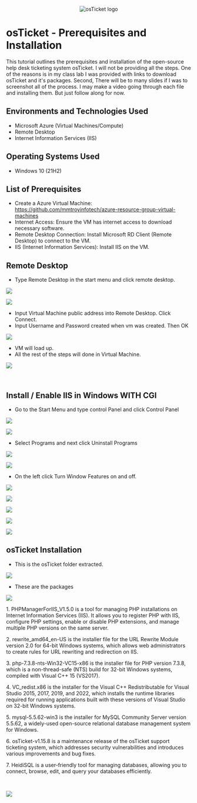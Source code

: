 <p align="center">
<img src="https://i.imgur.com/Clzj7Xs.png" alt="osTicket logo"/>
</p>

<h1>osTicket - Prerequisites and Installation</h1>
This tutorial outlines the prerequisites and installation of the open-source help desk ticketing system osTicket. I will not be providing all the steps. One of the reasons is in my class lab I was provided with links to download osTicket and it's packages. Second, There will be to many slides if I was to screenshot all of the process. I may make a video going through each file and installing them. But just follow along for now.<br />

<h2>Environments and Technologies Used</h2>

- Microsoft Azure (Virtual Machines/Compute)
- Remote Desktop
- Internet Information Services (IIS)

<h2>Operating Systems Used </h2>

- Windows 10</b> (21H2)

<h2>List of Prerequisites</h2>

- Create a Azure Virtual Machine: https://github.com/mmtroyinfotech/azure-resource-group-virtual-machines
- Internet Access: Ensure the VM has internet access to download necessary software.
- Remote Desktop Connection: Install Microsoft RD Client (Remote Desktop) to connect to the VM.
- IIS (Internet Information Services): Install IIS on the VM.

<h2>Remote Desktop</h2>

- Type Remote Desktop in the start menu and click remote desktop.
<p>
<img src="https://imgur.com/GJKCqN8.png"/>
</p>
<p>
<img src="https://imgur.com/byDkS9t.png"/>
</p>

- Input Virtual Machine public address into Remote Desktop. Click Connect.
- Input Username and Password created when vm was created. Then OK
<p>
<img src="https://imgur.com/fuyoNxp.png"/>
</p>

- VM will load up.
- All the rest of the steps will done in Virtual Machine.
<p>
<img src="https://imgur.com/h0YhpCP.png"/>
</p>
<br />

<h2>Install / Enable IIS in Windows WITH CGI</h2>


- Go to the Start Menu and type control Panel and click Control Panel
<p>
<img src="https://imgur.com/xKHzc77.png"/>
</p>
<p>
<img src="https://imgur.com/2uu5UM4.png"/>
</p>

- Select Programs and next click Uninstall Programs
<p>
<img src="https://imgur.com/9n15mwQ.png"/>
</p>
<p>
<img src="https://imgur.com/C5ztdWN.png"/>
</p>

- On the left click Turn Window Features on and off.
<p>
<img src="https://imgur.com/SQoayij.png"/>
</p>
<p>
<img src="https://imgur.com/3KklzpS.png"/>
</p>
<p>
<img src="https://imgur.com/QuDN4oC.png"/>
</p>
<p>
<img src="https://imgur.com/3OLQaHv.png"/>
</p>
<p>
<img src="https://imgur.com/yuJPjbr.png"/>
</p>

<h2>osTicket Installation</h2>

- This is the osTicket folder extracted.
<p>
<img src="https://imgur.com/Eg4rkvq.png"/>
</p>

- These are the packages
<p>
<img src="https://imgur.com/Pm41j62.png"/>
</p>

<p>1. PHPManagerForIIS_V1.5.0 is a tool for managing PHP installations on Internet Information Services (IIS). It allows you to register PHP with IIS, configure PHP settings, enable or disable PHP extensions, and manage multiple PHP versions on the same server.</p>

<p>2. rewrite_amd64_en-US is the installer file for the URL Rewrite Module version 2.0 for 64-bit Windows systems, which allows web administrators to create rules for URL rewriting and redirection on IIS.</p>

<p>3. php-7.3.8-nts-Win32-VC15-x86 is the installer file for PHP version 7.3.8, which is a non-thread-safe (NTS) build for 32-bit Windows systems, compiled with Visual C++ 15 (VS2017).</p>

<p>4. VC_redist.x86 is the installer for the Visual C++ Redistributable for Visual Studio 2015, 2017, 2019, and 2022, which installs the runtime libraries required for running applications built with these versions of Visual Studio on 32-bit Windows systems.</p>

<p>5. mysql-5.5.62-win3 is the installer for MySQL Community Server version 5.5.62, a widely-used open-source relational database management system for Windows.</p>

<p>6. osTicket-v1.15.8 is a maintenance release of the osTicket support ticketing system, which addresses security vulnerabilities and introduces various improvements and bug fixes.</p>

<p>7. HeidiSQL is a user-friendly tool for managing databases, allowing you to connect, browse, edit, and query your databases efficiently.</p>
<br />
<p><img src="https://imgur.com/n839Ura.png"/></p>

<br />
